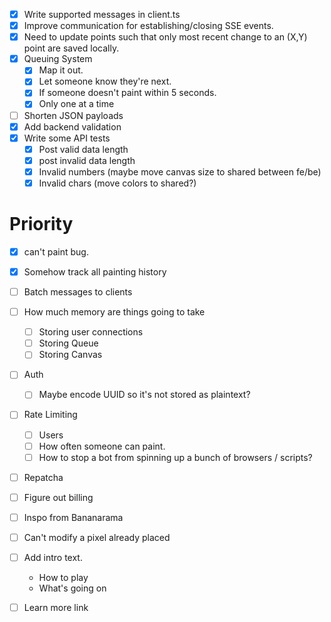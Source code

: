 - [x] Write supported messages in client.ts
- [x] Improve communication for establishing/closing SSE events.  
- [x] Need to update points such that only most recent change to an (X,Y) point are saved locally. 
- [x] Queuing System
    - [x] Map it out.
    - [x] Let someone know they're next. 
    - [x] If someone doesn't paint within 5 seconds. 
    - [x] Only one at a time
- [ ] Shorten JSON payloads
- [x] Add backend validation
- [x] Write some API tests
    - [x] Post valid data length
    - [x] post invalid data length
    - [x] Invalid numbers (maybe move canvas size to shared between fe/be)
    - [x] Invalid chars (move colors to shared?)

# Priority
- [x] can't paint bug.
- [x] Somehow track all painting history

- [ ] Batch messages to clients
- [ ] How much memory are things going to take
    - [ ] Storing user connections 
    - [ ] Storing Queue
    - [ ] Storing Canvas
- [ ] Auth
    - [ ] Maybe encode UUID so it's not stored as plaintext?
- [ ] Rate Limiting
    - [ ] Users
    - [ ] How often someone can paint. 
    - [ ] How to stop a bot from spinning up a bunch of browsers / scripts?
- [ ] Repatcha
- [ ] Figure out billing
- [ ] Inspo from Bananarama
- [ ] Can't modify a pixel already placed
- [ ] Add intro text. 
    - How to play
    - What's going on
- [ ] Learn more link